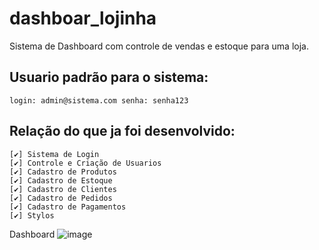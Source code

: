 # dashboar_lojinha
Sistema de Dashboard com controle de vendas e estoque para uma loja.

## Usuario padrão para o sistema:
``
login: admin@sistema.com
senha: senha123 
``

## Relação do que ja foi desenvolvido:
    [✔] Sistema de Login
    [✔] Controle e Criação de Usuarios
    [✔] Cadastro de Produtos
    [✔] Cadastro de Estoque
    [✔] Cadastro de Clientes
    [✔] Cadastro de Pedidos
    [✔] Cadastro de Pagamentos
    [✔] Stylos


Dashboard
![image](https://github.com/user-attachments/assets/e5072952-0e20-4ae1-9fdd-08f3439c714b)
